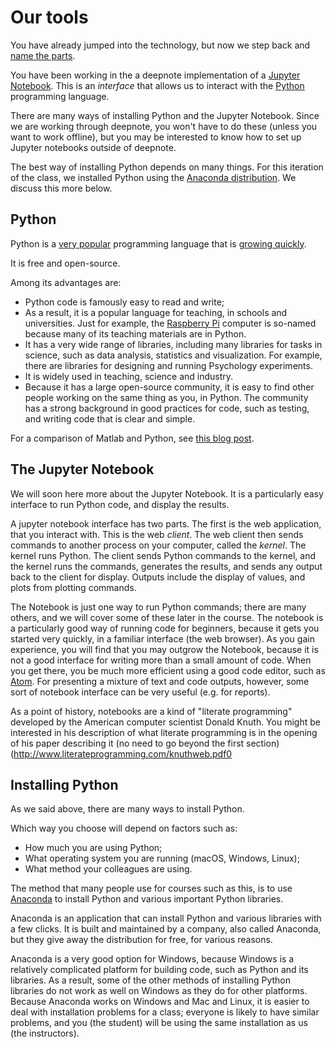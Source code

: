 # Our tools

You have already jumped into the technology, but now we step back and [name
the parts](https://en.wikipedia.org/wiki/Naming_of_Parts).

You have been working in the a deepnote implementation of a [Jupyter Notebook](https://jupyter.org).  This is an *interface* that allows us to interact with the [Python](https://www.python.org) programming language.

There are many ways of installing Python and the Jupyter Notebook.  Since we are working
through deepnote, you won't have to do these (unless you want to work offline), but you may
be interested to know how to set up Jupyter notebooks outside of deepnote.  

The best
way of installing Python depends on many things.  For this iteration of the
class, we installed Python using the [Anaconda
distribution](https://www.anaconda.com/distribution).  We discuss this more
below.

## Python

Python is a [very popular](http://pypl.github.io/PYPL.html) programming
language that is [growing
quickly](https://stackoverflow.blog/2017/09/06/incredible-growth-python).

It is free and open-source.

Among its advantages are:

* Python code is famously easy to read and write;
* As a result, it is a popular language for teaching, in schools and
  universities.  Just for example, the [Raspberry
  Pi](https://www.raspberrypi.org) computer is so-named because many of its
  teaching materials are in Python.
* It has a very wide range of libraries, including many libraries for tasks in
  science, such as data analysis, statistics and visualization.  For example,
  there are libraries for designing and running Psychology experiments.
* It is widely used in teaching, science and industry.
* Because it has a large open-source community, it is easy to find other people
  working on the same thing as you, in Python.  The community has a strong background in good practices for code, such as testing, and writing code that is clear and simple.

For a comparison of Matlab and Python, see [this blog
post](http://asterisk.dynevor.org/python-matlab.html).

## The Jupyter Notebook

We will soon here more about the Jupyter Notebook.  It is a particularly easy interface to run Python code, and display the results.

A jupyter notebook interface has two parts.  The first is the web application, that you
interact with.  This is the web *client*.   The web client then sends commands
to another process on your computer, called the *kernel*.  The kernel runs
Python.  The client sends Python commands to the kernel, and the kernel runs
the commands, generates the results, and sends any output back to the client
for display.  Outputs include the display of values, and plots from plotting
commands.

The Notebook is just one way to run Python commands; there are many others, and
we will cover some of these later in the course.  The notebook is
a particularly good way of running code for beginners, because it gets you
started very quickly, in a familiar interface (the web browser).  As you gain
experience, you will find that you may outgrow the Notebook, because it is not
a good interface for writing more than a small amount of code.  When you get
there, you be much more efficient using a good code editor, such as
[Atom](https://atom.io).  For presenting a mixture of text and code outputs, however,
some sort of notebook interface can be very useful (e.g. for reports).

As a point of history, notebooks are a kind of "literate programming" developed
by the American computer scientist Donald Knuth.   You might be interested in
his description of what literate programming is in the opening of his paper
describing it (no need to go beyond the first section) (http://www.literateprogramming.com/knuthweb.pdf0

## Installing Python

As we said above, there are many ways to install Python.

Which way you choose will depend on factors such as:

* How much you are using Python;
* What operating system you are running (macOS, Windows, Linux);
* What method your colleagues are using.

The method that many people use for courses such as this, is to use
[Anaconda](https://www.anaconda.com/distribution/) to install Python and
various important Python libraries.

Anaconda is an application that can install Python and various libraries with a few clicks.  It is built and maintained by a company, also called Anaconda, but they give away the distribution for free, for various reasons.

Anaconda is a very good option for Windows, because Windows is a relatively complicated platform for building code, such as Python and its libraries.  As a result, some of the other methods of installing Python libraries do not work as well on Windows as they do for other platforms.   Because Anaconda works on Windows and Mac and Linux, it is easier to deal with installation problems for a class; everyone is likely to have similar problems, and you (the student) will be using the same installation as us (the instructors).
